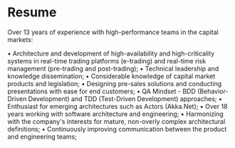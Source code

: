 # Resume

Over 13 years of experience with high-performance teams in the capital markets:

• Architecture and development of high-availability and high-criticality systems in real-time trading platforms (e-trading) and real-time risk management (pre-trading and post-trading);
• Technical leadership and knowledge dissemination;
• Considerable knowledge of capital market products and legislation;
• Designing pre-sales solutions and conducting presentations with ease for end customers;
• QA Mindset - BDD (Behavior-Driven Development) and TDD (Test-Driven Development) approaches;
• Enthusiast for emerging architectures such as Actors (Akka.Net);
• Over 18 years working with software architecture and engineering;
• Harmonizing with the company's interests for mature, non-overly complex architectural definitions;
• Continuously improving communication between the product and engineering teams;
